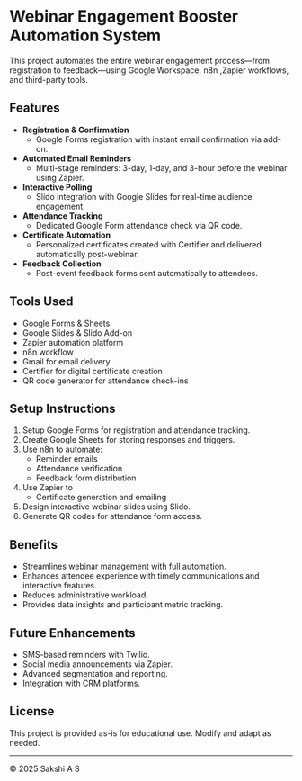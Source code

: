 # Webinar Engagement Booster Automation System

This project automates the entire webinar engagement process—from registration to feedback—using Google Workspace, n8n ,Zapier workflows, and third-party tools.

## Features

- **Registration & Confirmation**
  - Google Forms registration with instant email confirmation via add-on.
- **Automated Email Reminders**
  - Multi-stage reminders: 3-day, 1-day, and 3-hour before the webinar using Zapier.
- **Interactive Polling**
  - Slido integration with Google Slides for real-time audience engagement.
- **Attendance Tracking**
  - Dedicated Google Form attendance check via QR code.
- **Certificate Automation**
  - Personalized certificates created with Certifier and delivered automatically post-webinar.
- **Feedback Collection**
  - Post-event feedback forms sent automatically to attendees.

## Tools Used

- Google Forms & Sheets
- Google Slides & Slido Add-on
- Zapier automation platform
- n8n workflow
- Gmail for email delivery
- Certifier for digital certificate creation
- QR code generator for attendance check-ins

## Setup Instructions

1. Setup Google Forms for registration and attendance tracking.
2. Create Google Sheets for storing responses and triggers.
3. Use  n8n to automate:
   - Reminder emails
   - Attendance verification
   - Feedback form distribution
4. Use Zapier to
    - Certificate generation and emailing
4. Design interactive webinar slides using Slido.
5. Generate QR codes for attendance form access.

## Benefits

- Streamlines webinar management with full automation.
- Enhances attendee experience with timely communications and interactive features.
- Reduces administrative workload.
- Provides data insights and participant metric tracking.

## Future Enhancements

- SMS-based reminders with Twilio.
- Social media announcements via Zapier.
- Advanced segmentation and reporting.
- Integration with CRM platforms.

## License

This project is provided as-is for educational use. Modify and adapt as needed.

---

© 2025 Sakshi A S

